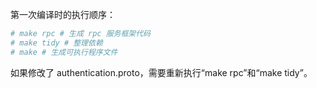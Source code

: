 第一次编译时的执行顺序：

```sh
# make rpc # 生成 rpc 服务框架代码
# make tidy # 整理依赖
# make # 生成可执行程序文件
```

如果修改了 authentication.proto，需要重新执行“make rpc”和“make tidy”。
